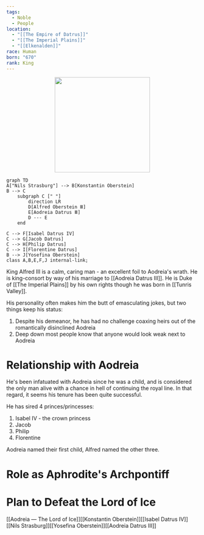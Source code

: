 ```yaml
---
tags:
  - Noble
  - People
location:
  - "[[The Empire of Datrus]]"
  - "[[The Imperial Plains]]"
  - "[[Elkenalden]]"
race: Human
born: "670"
rank: King
---
```

<p style="text-align:center;"><img src="https://foundry-vtt-kb.s3.us-east-2.amazonaws.com/Images/Tokens/NPCs/Nobles/Duke%20Alfred%20III%203.png" width="250" height="250"></p>

```mermaid
graph TD
A["Nils Strasburg"] --> B[Konstantin Oberstein]
B --> C
	subgraph C [" "]
		direction LR
		D[Alfred Oberstein Ⅲ]
		E[Aodreia Datrus Ⅲ]
		D --- E
	end

C --> F[Isabel Datrus IV]
C --> G[Jacob Datrus]
C --> H[Philip Datrus]
C --> I[Florentine Datrus]
B --> J[Yosefina Oberstein]
class A,B,E,F,J internal-link;
```

King Alfred Ⅲ is a calm, caring man - an excellent foil to Aodreia's wrath. He is king-consort by way of his marriage to [[Aodreia Datrus Ⅲ]]. He is Duke of [[The Imperial Plains]] by his own rights though he was born in [[Tunris Valley]].

His personality often makes him the butt of emasculating jokes, but two things keep his status:

1. Despite his demeanor, he has had no challenge coaxing heirs out of the romantically disinclined Aodreia
2. Deep down most people know that anyone would look weak next to Aodreia

# Relationship with Aodreia
He's been infatuated with Aodreia since he was a child, and is considered the only man alive with a chance in hell of continuing the royal line. In that regard, it seems his tenure has been quite successful.

He has sired 4 princes/princesses:

1. Isabel IV - the crown princess
2. Jacob
3. Philip
4. Florentine

Aodreia named their first child, Alfred named the other three.
# Role as Aphrodite's Archpontiff

# Plan to Defeat the Lord of Ice

<div class="hide-next"></div>

[[Aodreia ― The Lord of Ice]][[Konstantin Oberstein]][[Isabel Datrus IV]][[Nils Strasburg]][[Yosefina Oberstein]][[Aodreia Datrus Ⅲ]]
